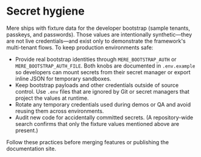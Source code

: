 # Secret hygiene

Mere ships with fixture data for the developer bootstrap (sample tenants, passkeys, and passwords). Those
values are intentionally synthetic—they are not live credentials—and exist only to demonstrate the framework's
multi-tenant flows. To keep production environments safe:

- Provide real bootstrap identities through `MERE_BOOTSTRAP_AUTH` or `MERE_BOOTSTRAP_AUTH_FILE`. Both knobs
  are documented in `.env.example` so developers can mount secrets from their secret manager or export inline
  JSON for temporary sandboxes.
- Keep bootstrap payloads and other credentials outside of source control. Use `.env` files that are ignored by
  Git or secret managers that project the values at runtime.
- Rotate any temporary credentials used during demos or QA and avoid reusing them across environments.
- Audit new code for accidentally committed secrets. (A repository-wide search confirms that only the fixture
  values mentioned above are present.)

Follow these practices before merging features or publishing the documentation site.

